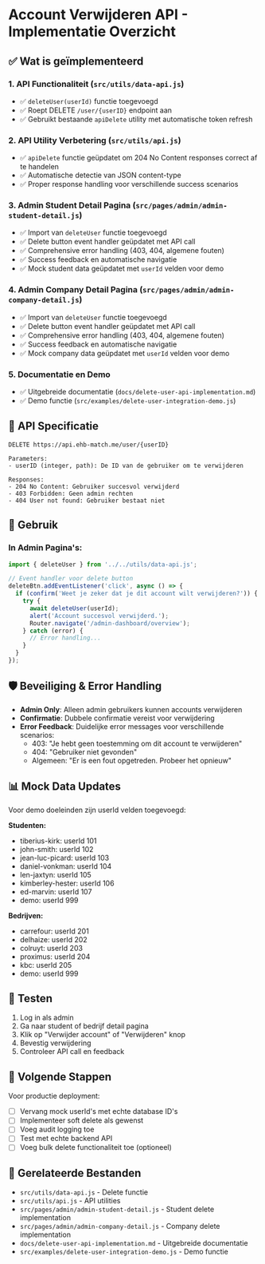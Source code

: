 # Account Verwijderen API - Implementatie Overzicht

## ✅ Wat is geïmplementeerd

### 1. API Functionaliteit (`src/utils/data-api.js`)
- ✅ `deleteUser(userId)` functie toegevoegd
- ✅ Roept DELETE `/user/{userID}` endpoint aan
- ✅ Gebruikt bestaande `apiDelete` utility met automatische token refresh

### 2. API Utility Verbetering (`src/utils/api.js`)
- ✅ `apiDelete` functie geüpdatet om 204 No Content responses correct af te handelen
- ✅ Automatische detectie van JSON content-type
- ✅ Proper response handling voor verschillende success scenarios

### 3. Admin Student Detail Pagina (`src/pages/admin/admin-student-detail.js`)
- ✅ Import van `deleteUser` functie toegevoegd
- ✅ Delete button event handler geüpdatet met API call
- ✅ Comprehensive error handling (403, 404, algemene fouten)
- ✅ Success feedback en automatische navigatie
- ✅ Mock student data geüpdatet met `userId` velden voor demo

### 4. Admin Company Detail Pagina (`src/pages/admin/admin-company-detail.js`)
- ✅ Import van `deleteUser` functie toegevoegd
- ✅ Delete button event handler geüpdatet met API call
- ✅ Comprehensive error handling (403, 404, algemene fouten)
- ✅ Success feedback en automatische navigatie
- ✅ Mock company data geüpdatet met `userId` velden voor demo

### 5. Documentatie en Demo
- ✅ Uitgebreide documentatie (`docs/delete-user-api-implementation.md`)
- ✅ Demo functie (`src/examples/delete-user-integration-demo.js`)

## 🎯 API Specificatie

```
DELETE https://api.ehb-match.me/user/{userID}

Parameters:
- userID (integer, path): De ID van de gebruiker om te verwijderen

Responses:
- 204 No Content: Gebruiker succesvol verwijderd
- 403 Forbidden: Geen admin rechten
- 404 User not found: Gebruiker bestaat niet
```

## 🔧 Gebruik

### In Admin Pagina's:
```javascript
import { deleteUser } from '../../utils/data-api.js';

// Event handler voor delete button
deleteBtn.addEventListener('click', async () => {
  if (confirm('Weet je zeker dat je dit account wilt verwijderen?')) {
    try {
      await deleteUser(userId);
      alert('Account succesvol verwijderd.');
      Router.navigate('/admin-dashboard/overview');
    } catch (error) {
      // Error handling...
    }
  }
});
```

## 🛡️ Beveiliging & Error Handling

- **Admin Only**: Alleen admin gebruikers kunnen accounts verwijderen
- **Confirmatie**: Dubbele confirmatie vereist voor verwijdering
- **Error Feedback**: Duidelijke error messages voor verschillende scenarios:
  - 403: "Je hebt geen toestemming om dit account te verwijderen"
  - 404: "Gebruiker niet gevonden"
  - Algemeen: "Er is een fout opgetreden. Probeer het opnieuw"

## 📊 Mock Data Updates

Voor demo doeleinden zijn userId velden toegevoegd:

**Studenten:**
- tiberius-kirk: userId 101
- john-smith: userId 102  
- jean-luc-picard: userId 103
- daniel-vonkman: userId 104
- len-jaxtyn: userId 105
- kimberley-hester: userId 106
- ed-marvin: userId 107
- demo: userId 999

**Bedrijven:**
- carrefour: userId 201
- delhaize: userId 202
- colruyt: userId 203
- proximus: userId 204
- kbc: userId 205
- demo: userId 999

## 🚀 Testen

1. Log in als admin
2. Ga naar student of bedrijf detail pagina
3. Klik op "Verwijder account" of "Verwijderen" knop
4. Bevestig verwijdering
5. Controleer API call en feedback

## 📝 Volgende Stappen

Voor productie deployment:
- [ ] Vervang mock userId's met echte database ID's
- [ ] Implementeer soft delete als gewenst
- [ ] Voeg audit logging toe
- [ ] Test met echte backend API
- [ ] Voeg bulk delete functionaliteit toe (optioneel)

## 🔗 Gerelateerde Bestanden

- `src/utils/data-api.js` - Delete functie
- `src/utils/api.js` - API utilities
- `src/pages/admin/admin-student-detail.js` - Student delete implementation
- `src/pages/admin/admin-company-detail.js` - Company delete implementation
- `docs/delete-user-api-implementation.md` - Uitgebreide documentatie
- `src/examples/delete-user-integration-demo.js` - Demo functie
